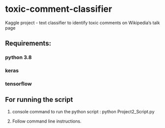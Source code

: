 # toxic-comment-classifier
Kaggle project - text classifier to identify toxic comments on Wikipedia’s talk page

## Requirements:
### python 3.8
### keras
### tensorflow

## For running the script
1. console command to run the python script :
	python Project2_Script.py

2. Follow command line instructions.
